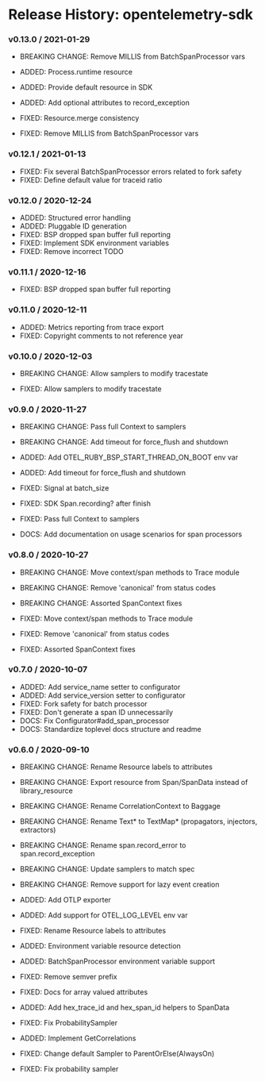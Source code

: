 # Release History: opentelemetry-sdk

### v0.13.0 / 2021-01-29

* BREAKING CHANGE: Remove MILLIS from BatchSpanProcessor vars 

* ADDED: Process.runtime resource 
* ADDED: Provide default resource in SDK 
* ADDED: Add optional attributes to record_exception 
* FIXED: Resource.merge consistency 
* FIXED: Remove MILLIS from BatchSpanProcessor vars 

### v0.12.1 / 2021-01-13

* FIXED: Fix several BatchSpanProcessor errors related to fork safety 
* FIXED: Define default value for traceid ratio 

### v0.12.0 / 2020-12-24

* ADDED: Structured error handling 
* ADDED: Pluggable ID generation 
* FIXED: BSP dropped span buffer full reporting 
* FIXED: Implement SDK environment variables 
* FIXED: Remove incorrect TODO 

### v0.11.1 / 2020-12-16

* FIXED: BSP dropped span buffer full reporting 

### v0.11.0 / 2020-12-11

* ADDED: Metrics reporting from trace export 
* FIXED: Copyright comments to not reference year 

### v0.10.0 / 2020-12-03

* BREAKING CHANGE: Allow samplers to modify tracestate 

* FIXED: Allow samplers to modify tracestate 

### v0.9.0 / 2020-11-27

* BREAKING CHANGE: Pass full Context to samplers 
* BREAKING CHANGE: Add timeout for force_flush and shutdown 

* ADDED: Add OTEL_RUBY_BSP_START_THREAD_ON_BOOT env var 
* ADDED: Add timeout for force_flush and shutdown 
* FIXED: Signal at batch_size 
* FIXED: SDK Span.recording? after finish 
* FIXED: Pass full Context to samplers 
* DOCS: Add documentation on usage scenarios for span processors 

### v0.8.0 / 2020-10-27

* BREAKING CHANGE: Move context/span methods to Trace module 
* BREAKING CHANGE: Remove 'canonical' from status codes 
* BREAKING CHANGE: Assorted SpanContext fixes 

* FIXED: Move context/span methods to Trace module 
* FIXED: Remove 'canonical' from status codes 
* FIXED: Assorted SpanContext fixes 

### v0.7.0 / 2020-10-07

* ADDED: Add service_name setter to configurator 
* ADDED: Add service_version setter to configurator 
* FIXED: Fork safety for batch processor 
* FIXED: Don't generate a span ID unnecessarily 
* DOCS: Fix Configurator#add_span_processor 
* DOCS: Standardize toplevel docs structure and readme 

### v0.6.0 / 2020-09-10

* BREAKING CHANGE: Rename Resource labels to attributes 
* BREAKING CHANGE: Export resource from Span/SpanData instead of library_resource
* BREAKING CHANGE: Rename CorrelationContext to Baggage
* BREAKING CHANGE: Rename Text* to TextMap* (propagators, injectors, extractors)
* BREAKING CHANGE: Rename span.record_error to span.record_exception
* BREAKING CHANGE: Update samplers to match spec
* BREAKING CHANGE: Remove support for lazy event creation

* ADDED: Add OTLP exporter
* ADDED: Add support for OTEL_LOG_LEVEL env var
* FIXED: Rename Resource labels to attributes 
* ADDED: Environment variable resource detection
* ADDED: BatchSpanProcessor environment variable support
* FIXED: Remove semver prefix
* FIXED: Docs for array valued attributes
* ADDED: Add hex_trace_id and hex_span_id helpers to SpanData
* FIXED: Fix ProbabilitySampler
* ADDED: Implement GetCorrelations
* FIXED: Change default Sampler to ParentOrElse(AlwaysOn)
* FIXED: Fix probability sampler
